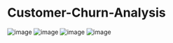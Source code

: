 # Customer-Churn-Analysis
![image](https://user-images.githubusercontent.com/94734991/169542181-d999bb50-734e-4815-a8c8-120bd2b78192.png)
![image](https://user-images.githubusercontent.com/94734991/169542482-6ea7fe5f-0119-4c1a-bc0e-2e70b0a4a6ac.png) ![image](https://user-images.githubusercontent.com/94734991/169542696-c719caf3-2a8f-41ba-a472-4a0659d83dfc.png)
![image](https://user-images.githubusercontent.com/94734991/169542997-05ec31cc-ae5a-4605-a9e8-5cdb144e6fd1.png)


